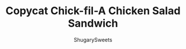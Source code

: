---
layout: ../../layouts/MarkdownPostLayout.astro
title: Copycat Chick-fil-A Chicken Salad Sandwich
author: ShugarySweets
pubDate: 2018-11-14
description: "This tasty, Copycat Chick-fil-A Chicken Salad sandwich is made with breaded chicken, pickle relish, celery, eggs, and mayo. Whats not to love about this iconic salad?"
image_url: https://www.shugarysweets.com/wp-content/uploads/2017/09/copycat-chick-fil-a-chicken-salad-sandwich-3.jpg
tags: ["Main Dish","American"]
calories: 292
protein: 6
carbohydrates: 11
fats: 25
fiber: 0
ingredients: ["4 large frozen, breaded chicken breast, cooked and cubed (or 6 breaded tenders)","1 1/2 stalks celery, diced","1/3 cup pickle relish","1/2 cup mayonnaise","2 hard boiled eggs","1/2 teaspoon kosher salt","1/8 teaspoon pepper"]
serves: 4
time: "15 minutes"
prepTime: "15 minutes"
instructions: ["Cook frozen, breaded chicken according to package (or use leftover homemade breaded chicken). Cube and place in a large food processor.","To the food processor, add celery, pickle relish, mayo, hard boiled eggs, salt and pepper.","Process for about 5-10 seconds, keeping it still slightly chunky but well blended.","Serve chicken salad on toasted whole grain bread with leafy romaine lettuce, or a croissant, or with a fork! ENJOY!"]
nutrition: ["292 calories","11 grams carbohydrates","112 milligrams cholesterol","25 grams fat","0 grams fiber","6 grams protein","5 grams saturated fat","606 grams sodium","7 grams sugar","0 grams trans fat","20 grams unsaturated fat"]
---